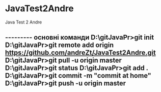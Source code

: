 JavaTest2Andre
==============

Java Test 2 Andre


--------- основні команди
D:\gitJavaPr>git init
D:\gitJavaPr>git remote add origin https://github.com/andreZt/JavaTest2Andre.git
D:\gitJavaPr>git pull -u origin master
D:\gitJavaPr>git status
D:\gitJavaPr>git add .
D:\gitJavaPr>git commit -m "commit at home"
D:\gitJavaPr>git push -u origin master
---------
